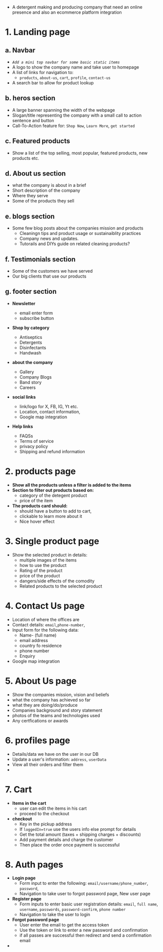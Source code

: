 - A detergent making and producing company that need an online presence and also an ecommerce platform integration
 
# 1. Landing page

## a. Navbar
- *`Add a mini top navbar for some basic static items`*
- A logo to show the company name and take user to homepage
- A list of links for navigation to:
    - `products`, `about-us`, `cart`, `profile`, `contact-us` 
- A search bar to allow for product lookup

## b. heros section
- A large banner spanning the width of the webpage
- Slogan/title representing the company with a small call to action sentence and button
- Call-To-Action feature for: ``Shop Now``, ``Learn More``, ``get started``

## c. Featured products
- Show a list of the top selling, most popular, featured products, new products etc.

## d. About us section
- what the company is about in a brief 
- Short description of the company
- Where they serve
- Some of the products they sell

## e. blogs section
- Some few blog posts about the companies mission and products
    - Cleaningn tips and product usage or sustainaiblity practices
    - Company news and updates.
    - Tutorails and DIYs guide on related cleaning products?
 
## f. Testimonials section
- Some of the customers we have served 
- Our big clients that use our products

## g. footer section
- **Newsletter**
    - email enter form
    - subscribe button

 - **Shop by category**
    - Antiseptics
    - Detergents
    - Disinfectants
    - Handwash

- **about the company**
    - Gallery
    - Company Blogs
    - Band story
    - Careers

- **social links**
    - link/logo for X, FB, IG, Yt etc.
    - Location, contact information,
    - Google map integration

- **Help links**
    - FAQSs
    - Terms of service
    - privacy policy
    - Shipping and refund information


# 2. products page
- **Show all the products unless a filter is added to the items**
- **Section to filter out products based on:**
     - category of the detegent product
     - price of the item
- **The products card should:**
    - should have a button to add to cart,
    - clickable to learn more about it
    - Nice hover effect

# 3. Single product page
- Show the selected product in details:
    - multiple images of the items
    - how to use the product
    - Rating of the product
    - price of the product
    - dangers/side effects of the comodity
    - Related products to the selected product


# 4. Contact Us page
- Location of where the offices are
- Contact details: `email`,`phone-number`,
- Input form for the following data: 
    - Name- (full name)
    - email address
    - country fo residence
    - phone number
    - Enquiry
- Google map integration

# 5. About Us page
- Show the companies mission, vision and beliefs
- what the company has achieved so far
- what they are doing/do/produce
- Companies background and story statement
- photos of the teams and technologies used
- Any certfications or awards

# 6. profiles page
- Details/data we have on the user in our DB
- Update a user's information: `address`, `userData`
- View all their orders and filter them 
- 

# 7. Cart
- **Items in the cart**
    - user can edit the items in his cart
    - proceed to the checkout
- **checkout**
    - Key in the pickup address 
    - If `loggedIn=true` use the users info else prompt for details 
    - Get the total amount (taxes + shipping charges + discounts)
    - Add payment details and charge the customer
    - Then place the order once payment is successful    

# 8. Auth pages
- **Login page**
    - Form input to enter the following: 
        `email/username/phone_number`, `password`, 
    - Navigation to take user to forgot password page, New user page 
- **Register page**
    - Form inputs to enter basic user registration details: 
        `email`, `full name`, `username`, `passwords`, `password-confirm`, `phone number`
    - Navigation to take the user to login
- **Forgot password page**
    - User enter the email to get the access token
    - Use the token or link to enter a new password and confirmation
    - if all passes are successful then redirect and send a confirmation email
- 
